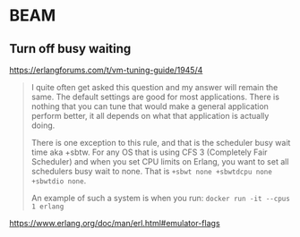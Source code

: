 # BEAM

## Turn off busy waiting

https://erlangforums.com/t/vm-tuning-guide/1945/4

> I quite often get asked this question and my answer will remain the same. The default settings are good for most applications. There is nothing that you can tune that would make a general application perform better, it all depends on what that application is actually doing.
>
> There is one exception to this rule, and that is the scheduler busy wait time aka +sbtw. For any OS that is using CFS 3 (Completely Fair Scheduler) and when you set CPU limits on Erlang, you want to set all schedulers busy wait to none. That is `+sbwt none +sbwtdcpu none +sbwtdio none`.
>
> An example of such a system is when you run: `docker run -it --cpus 1 erlang`

https://www.erlang.org/doc/man/erl.html#emulator-flags
